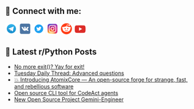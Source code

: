 ## 🔎 Connect with me:
[<img src="https://github.com/bullbesh/bullbesh/blob/main/images/Telegram.png" width="32" height="32" />](https://t.me/bullbesh)
[<img src="https://github.com/bullbesh/bullbesh/blob/main/images/VK.png" width="32" height="32" />](https://vk.com/bullbesh)
[<img src="https://github.com/bullbesh/bullbesh/blob/main/images/Twitter.png" width="32" height="32" />](https://twitter.com/bullbesh1)
[<img src="https://github.com/bullbesh/bullbesh/blob/main/images/Instagram.png" width="32" height="32" />](https://www.instagram.com/bullbesh)
[<img src="https://github.com/bullbesh/bullbesh/blob/main/images/Reddit.png" width="32" height="32" />](https://www.reddit.com/user/bullbesh)
[<img src="https://github.com/bullbesh/bullbesh/blob/main/images/YouTube.png" width="32" height="32" />](https://www.youtube.com/channel/UCtfjRs6uzgq5mfm8S06WTcg)

## 📕 Latest r/Python Posts
<!-- BLOG-POST-LIST:START -->
- [No more exit&lpar;&rpar;? Yay for exit!](https://www.reddit.com/r/Python/comments/1l1zeib/no_more_exit_yay_for_exit/)
- [Tuesday Daily Thread: Advanced questions](https://www.reddit.com/r/Python/comments/1l1xqmw/tuesday_daily_thread_advanced_questions/)
- [💥 Introducing AtomixCore — An open-source forge for strange, fast, and rebellious software](https://www.reddit.com/r/Python/comments/1l1tos9/introducing_atomixcore_an_opensource_forge_for/)
- [Open source CLI tool for CodeAct agents](https://www.reddit.com/r/Python/comments/1l1quel/open_source_cli_tool_for_codeact_agents/)
- [New Open Source Project Gemini-Engineer](https://www.reddit.com/r/Python/comments/1l1mqjy/new_open_source_project_geminiengineer/)
<!-- BLOG-POST-LIST:END -->
